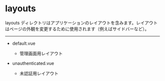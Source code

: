 # layouts

layouts ディレクトリはアプリケーションのレイアウトを含みます。レイアウトはページの外観を変更するために使用されます（例えばサイドバーなど）。

***

- default.vue
  - 管理画面用レイアウト
  
- unauthenticated.vue
  - 未認証用レイアウト
